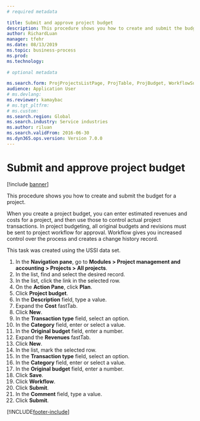 ```yaml
--- 
# required metadata 
 
title: Submit and approve project budget
description: This procedure shows you how to create and submit the budget for a project. 
author: RichardLuan
manager: tfehr 
ms.date: 08/13/2019
ms.topic: business-process 
ms.prod:  
ms.technology:  
 
# optional metadata 
 
ms.search.form: ProjProjectsListPage, ProjTable, ProjBudget, WorkflowSubmitDialog   
audience: Application User 
# ms.devlang:  
ms.reviewer: kamaybac
# ms.tgt_pltfrm:  
# ms.custom:  
ms.search.region: Global
ms.search.industry: Service industries
ms.author: riluan
ms.search.validFrom: 2016-06-30 
ms.dyn365.ops.version: Version 7.0.0 
---
```

# Submit and approve project budget

[!include [banner](../../includes/banner.md)]

This procedure shows you how to create and submit the budget for a project. 

When you create a project budget, you can enter estimated revenues and costs for a project, and then use those to control actual project transactions. In project budgeting, all original budgets and revisions must be sent to project workflow for approval. Workflow gives you increased control over the process and creates a change history record.

This task was created using the USSI data set.

1. In the **Navigation pane**, go to **Modules > Project management and accounting > Projects > All projects**.
2. In the list, find and select the desired record.
3. In the list, click the link in the selected row.
4. On the **Action Pane**, click **Plan**.
5. Click **Project budget**.
6. In the **Description** field, type a value.
7. Expand the **Cost** fastTab.
8. Click **New**.
9. In the **Transaction type** field, select an option.
10. In the **Category** field, enter or select a value.
11. In the **Original budget** field, enter a number.
12. Expand the **Revenues** fastTab.
13. Click **New**.
14. In the list, mark the selected row.
15. In the **Transaction type** field, select an option.
16. In the **Category** field, enter or select a value.
17. In the **Original budget** field, enter a number.
18. Click **Save**.
19. Click **Workflow**.
20. Click **Submit**.
21. In the **Comment** field, type a value.
22. Click **Submit**.



[!INCLUDE[footer-include](../../../includes/footer-banner.md)]